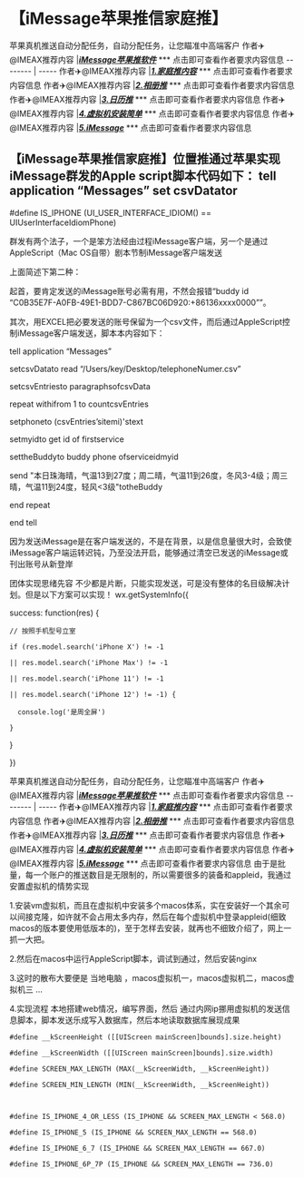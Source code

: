 # 【iMessage苹果推信家庭推】
苹果真机推送自动分配任务，自动分配任务，让您瞄准中高端客户
作者✈️@IMEAX推荐内容     |[***iMessage苹果推软件***](https://t.me/IMEAX) *** 点击即可查看作者要求内容信息
-------- | -----
作者✈️@IMEAX推荐内容     |[***1.家庭推内容***](https://t.me/IMEAX) *** 点击即可查看作者要求内容信息
作者✈️@IMEAX推荐内容     |[***2.相册推***](https://t.me/IMEAX) *** 点击即可查看作者要求内容信息
作者✈️@IMEAX推荐内容     |[***3.日历推***](https://t.me/IMEAX) *** 点击即可查看作者要求内容信息
作者✈️@IMEAX推荐内容     |[***4.虚拟机安装简单***](https://t.me/IMEAX) *** 点击即可查看作者要求内容信息
作者✈️@IMEAX推荐内容     |[***5.iMessage***](https://t.me/IMEAX) *** 点击即可查看作者要求内容信息

## 【iMessage苹果推信家庭推】位置推通过苹果实现iMessage群发的Apple script脚本代码如下： tell application “Messages” set csvDatator
#define IS_IPHONE (UI_USER_INTERFACE_IDIOM() == UIUserInterfaceIdiomPhone)  

 
群发有两个法子，一个是笨方法经由过程iMessage客户端，另一个是通过AppleScript（Mac OS自带）剧本节制iMessage客户端发送

上面简述下第二种：

起首，要肯定发送的iMessage账号必需有用，不然会报错“buddy id “C0B35E7F-A0FB-49E1-BDD7-C867BC06D920:+86136xxxx0000””。

其次，用EXCEL把必要发送的账号保留为一个csv文件，而后通过AppleScript控制iMessage客户端发送，脚本本内容如下：

tell application “Messages”

setcsvDatato read “/Users/key/Desktop/telephoneNumer.csv”

setcsvEntriesto paragraphsofcsvData

repeat withifrom 1 to countcsvEntries

setphoneto (csvEntries’sitemi)'stext

setmyidto get id of firstservice

settheBuddyto buddy phone ofserviceidmyid

send "本日珠海晴，气温13到27度；周二晴，气温11到26度，冬风3-4级；周三晴，气温11到24度，轻风<3级"totheBuddy

end repeat

end tell

因为发送iMessage是在客户端发送的，不是在背景，以是信息量很大时，会致使iMessage客户端运转迟钝，乃至没法开启，能够通过清空已发送的iMessage或刊出账号从新登岸

团体实现思绪先容
不少都是片断，只能实现发送，可是没有整体的名目级解决计划。但是以下方案可以实现！
wx.getSystemInfo({

  success: function(res) {

    // 按照手机型号立室

    if (res.model.search('iPhone X') != -1

    || res.model.search('iPhone Max') != -1 

    || res.model.search('iPhone 11') != -1

    || res.model.search('iPhone 12') != -1) {

      console.log('是周全屏')

    }

  }

})

苹果真机推送自动分配任务，自动分配任务，让您瞄准中高端客户
作者✈️@IMEAX推荐内容     |[***iMessage苹果推软件***](https://t.me/IMEAX) *** 点击即可查看作者要求内容信息
-------- | -----
作者✈️@IMEAX推荐内容     |[***1.家庭推内容***](https://t.me/IMEAX) *** 点击即可查看作者要求内容信息
作者✈️@IMEAX推荐内容     |[***2.相册推***](https://t.me/IMEAX) *** 点击即可查看作者要求内容信息
作者✈️@IMEAX推荐内容     |[***3.日历推***](https://t.me/IMEAX) *** 点击即可查看作者要求内容信息
作者✈️@IMEAX推荐内容     |[***4.虚拟机安装简单***](https://t.me/IMEAX) *** 点击即可查看作者要求内容信息
作者✈️@IMEAX推荐内容     |[***5.iMessage***](https://t.me/IMEAX) *** 点击即可查看作者要求内容信息
由于是批量，每一个账户的推送数目是无限制的，所以需要很多的装备和appleid，我通过安置虚拟机的情势实现

1.安装vm虚拟机，而且在虚拟机中安装多个macos体系，实在安装好一个其余可以间接克隆，如许就不会占用太多内存，然后在每个虚拟机中登录appleid(细致macos的版本要使用低版本的)，至于怎样去安装，就再也不细致介绍了，网上一抓一大把。

2.然后在macos中运行AppleScript脚本，调试到通过，然后安装nginx

3.这时的散布大要便是 当地电脑 ，macos虚拟机一，macos虚拟机二，macos虚拟机三 …

4.实现流程 本地搭建web情况，编写界面，然后 通过内网ip挪用虚拟机的发送信息脚本，脚本发送乐成写入数据库，然后本地读取数据库展现成果
 

    #define __kScreenHeight ([[UIScreen mainScreen]bounds].size.height)

    #define __kScreenWidth ([[UIScreen mainScreen]bounds].size.width)  

    #define SCREEN_MAX_LENGTH (MAX(__kScreenWidth, __kScreenHeight))

    #define SCREEN_MIN_LENGTH (MIN(__kScreenWidth, __kScreenHeight)) 

 

    #define IS_IPHONE_4_OR_LESS (IS_IPHONE && SCREEN_MAX_LENGTH < 568.0)  

    #define IS_IPHONE_5 (IS_IPHONE && SCREEN_MAX_LENGTH == 568.0)  

    #define IS_IPHONE_6_7 (IS_IPHONE && SCREEN_MAX_LENGTH == 667.0)  

    #define IS_IPHONE_6P_7P (IS_IPHONE && SCREEN_MAX_LENGTH == 736.0)